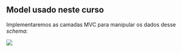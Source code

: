 ## Model usado neste curso

Implementaremos as camadas MVC para manipular os dados desse 
*schema*:

<img src="/images/model.png">
